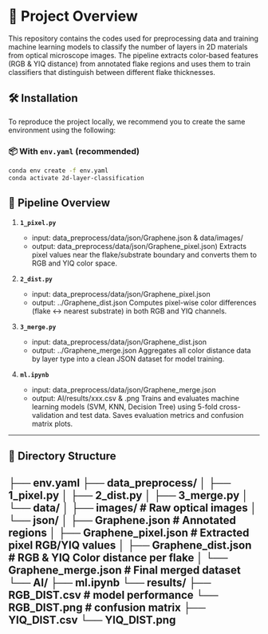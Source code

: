 # 🧪 Project Overview

This repository contains the codes used for preprocessing data and training machine learning models to classify the number of layers in 2D materials from optical microscope images.
The pipeline extracts color-based features (RGB & YIQ distance) from annotated flake regions and uses them to train classifiers that distinguish between different flake thicknesses.


## 🛠️ Installation

To reproduce the project locally, we recommend you to create the same environment using the following:

### 📦 With `env.yaml` (recommended)
```bash
conda env create -f env.yaml
conda activate 2d-layer-classification
```

## 🔁 Pipeline Overview

1. **`1_pixel.py`**
   - input: data_preprocess/data/json/Graphene.json & data/images/
   - output: data_preprocess/data/json/Graphene_pixel.json) 
   Extracts pixel values near the flake/substrate boundary and converts them to RGB and YIQ color space.

2. **`2_dist.py`**
   - input: data_preprocess/data/json/Graphene_pixel.json
   - output: ../Graphene_dist.json
   Computes pixel-wise color differences (flake ↔ nearest substrate) in both RGB and YIQ channels.

3. **`3_merge.py`**
   - input: data_preprocess/data/json/Graphene_dist.json
   - output: ../Graphene_merge.json 
   Aggregates all color distance data by layer type into a clean JSON dataset for model training.

4. **`ml.ipynb`**
   - input: data_preprocess/data/json/Graphene_merge.json 
   - output: AI/results/xxx.csv & .png
   Trains and evaluates machine learning models (SVM, KNN, Decision Tree) using 5-fold cross-validation and test data. Saves evaluation metrics and confusion matrix plots.

---

## 📂 Directory Structure
  ├── env.yaml
  ├── data_preprocess/
  │   ├── 1_pixel.py
  │   ├── 2_dist.py
  │   ├── 3_merge.py
  │   └── data/
  │       ├── images/ # Raw optical images
  │       └── json/
  │           ├── Graphene.json # Annotated regions
  │           ├── Graphene_pixel.json # Extracted pixel RGB/YIQ values
  │           ├── Graphene_dist.json # RGB & YIQ Color distance per flake
  │           └── Graphene_merge.json # Final merged dataset
  └──  AI/
       ├── ml.ipynb
       └── results/ 
           ├── RGB_DIST.csv # model performance
           └── RGB_DIST.png # confusion matrix 
           ├── YIQ_DIST.csv 
           └── YIQ_DIST.png 
---



